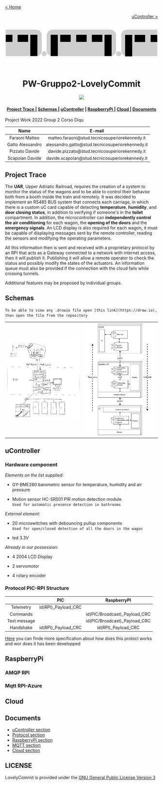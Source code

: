 [< Home](./README.md)

[<p align="right">uController ></p>](./PIC/README.md)

<!--![Train gif](./Images/train.gif)-->
<p align="center"><img src="Images/train.gif" alt="Train gif" width="500" height="auto"/></p>

**<h1 align="center">PW-Gruppo2-LovelyCommit</h1>**

<p align="center">
    <a href="./LICENSE"><img src="https://img.shields.io/badge/License-GPLv3-blue.svg"></a>
</p>

<div align="center">  
<h4>
    <a href="#project-trace"> Project Trace </a>
  | <a href="#schemas"> Schemas </a>
  | <a href="#ucontroller"> uController</a>
  | <a href="#raspberrypi"> RaspberryPi </a>
  | <a href="#cloud"> Cloud </a>
  | <a href="#documents"> Documents </a>
</h4>
</div>
Project Work 2022 Group 2 Corso Diqu

<div  align="center">
<table>
<thead>

<tr>
<th align="center">Name</th>
<th align="center">E-mail</th>
</tr>

</thead>
<tbody>

<tr>
<td align="center">Faraoni Matteo</td>
<td align="center">matteo.faraoni@stud.tecnicosuperiorekennedy.it</td>
</tr>
    
<tr>
<td align="center">Gatto Alessandro</td>
<td align="center">alessandro.gatto@stud.tecnicosuperiorekennedy.it</td>
</tr>
    
<tr>
<td align="center">Pizzato Davide</td>
<td align="center">davide.pizzato@stud.tecnicosuperiorekennedy.it</td>
</tr>
   
<tr>
<td align="center">Scapolan Davide</td>
<td align="center">davide.scapolan@stud.tecnicosuperiorekennedy.it</td>
</tr>
    
</table>
</div>

## **Project Trace**

The **UAR**, Upper Adriatic Railroad, requires the creation of a system to monitor the status of the wagons and to be able to control their behavior both from a booth inside the train and remotely.
It was decided to implement an RS485 BUS system that connects each carriage, in which there is a custom uC card capable of detecting **temperature**, **humidity**, and **door closing status**, in addition to verifying if someone's in the **toilet** compartment.
In addition, the microcontroller can **independently control the air conditioning** for each wagon, the **opening of the doors** and the **emergency signals**. An LCD display is also required for each wagon, it must be capable of displaying messages sent by the remote controller, reading the sensors and modifying the operating parameters.

All this information then is sent and received with a proprietary protocol by an RPI that acts as a Gateway connected to a network with internet access, then it will publish it. Publishing it will allow a remote operator to check the status and possibly modify the states of the actuators.
An information queue must also be provided if the connection with the cloud fails while crossing tunnels.

Additional features may be proposed by individual groups.

## **Schemas**

`To be able to view any .drowio file open [this link](https://draw.io), than open the file from the repository`

<div  align="center">
<table>
    
<tr>
<td align="center" valign="center">
<img src="./Images/FlowSchema.jpg " 
alt="Flow Schema"
width="400" 
height="auto" />
</td>

<td align="center" valign="center">
<img src="./Images/StructureSchema.jpg " 
alt="Structure Schema"
width="400" 
height="auto" />
</td>
</tr>
    
</table>
</div>

## **uController**

### **Hardware component**

*Elements on the list supplied*:

* GY-BME280 barometric sensor for temperature, humidity and air pressure

* Motion sensor HC-SR501 PIR motion detection module  
 `Used for automatic presence detection in bathrooms` 

*External element*:

* 20 microswitches with debouncing pullup components  
 `Used for open/closed detection of all the doors in the wagon`

* led 3.3V

*Already in our possession*:

* 4 2004 LCD Display

* 2 servomotor

* 4 rotary encoder

### **Protocol PIC-RPI Structure**

<div  align="center">
<table>
<thead>

<tr>
<th align="center"></th>
<th align="center">PIC</th>
<th align="center">RaspberryPI</th>
</tr>

</thead>
<tbody>

<tr>
<td align="center">Telemetry</td>
<td align="center">id(RPI)_Payload_CRC</td>
<td align="center"></td>
</tr>

<tr>
<td align="center">Commands</td>
<td align="center"></td>
<td align="center">id(PIC/Broadcast)_Payload_CRC</td>
</tr>

<tr>
<td align="center">Text message</td>
<td align="center"></td>
<td align="center">id(PIC/Broadcast)_Payload_CRC</td>
</tr>

<tr>
<td align="center">Handshake</td>
<td align="center">id(RPI)_Payload_CRC</td>
<td align="center">id(RPI)_Payload_CRC</td>
</tr>

</tbody>
</table>
</div>

[Here](./Protocol/README.md) you can finde more specification about how does this protocl works and wor does it has been developped

## **RaspberryPi**

### **AMQP RPI**

### **Mqtt RPI-Azure**

## **Cloud**

## **Documents**

* [uController section](./PIC/)
* [Protocol section](./Protocol/)
* [RaspberryPi section](./RPI/)
* [MQTT section](./MQTT/)
* [Cloud section](./Cloud/)

## **LICENSE**

LovelyCommit is provided under the [GNU General Public License Version 3](./LICENSE)
